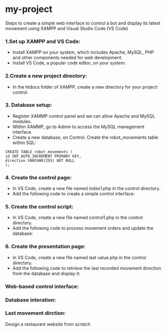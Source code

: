 # my-project
Steps to create a simple web interface to control a bot and display its latest movement using XAMPP and Visual Studio Code (VS Code)
### 1.Set up XAMPP and VS Code:
* Install XAMPP on your system, which includes Apache, MySQL, PHP and other components needed for web development.
* Install VS Code, a popular code editor, on your system.
### 2.Create a new project directory:
* In the htdocs folder of XAMPP, create a new directory for your project:  control.
### 3. Database setup:
* Register XAMMP control panel and we can allow Apache and MySQL modules.
* Within XAMMP, go to Admin to access the MySQL management interface.
* Create a new database, on Control.
  Create the robot_movements table within SQL:
```
CREATE TABLE robot_movements (
id INT AUTO_INCREMENT PRIMARY KEY,
direction VARCHAR(255) NOT NULL
);
```
 
### 4. Create the control page:
* In VS Code, create a new file named index1.php in the control directory.
* Add the following code to create a simple control interface:
  

 ### 5. Create the control script:
* In VS Code, create a new file named control1.php in the control directory.
* Add the following code to process movement orders and update the database:


### 6. Create the presentation page:
* In VS Code, create a new file named last value.php in the control directory.
* Add the following code to retrieve the last recorded movement direction from the database and display it:


### Web-based control interface:

### Database interation:

### Last movement dirction:


Design a restaurant website from scratch
